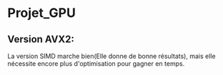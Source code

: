 # Projet_GPU
## Version AVX2: 
La version SIMD marche bien(Elle donne de bonne résultats), mais elle nécessite encore plus d'optimisation pour gagner en temps.
